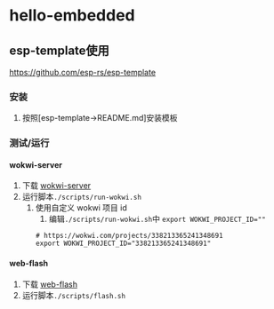 # hello-embedded

## esp-template使用
https://github.com/esp-rs/esp-template
### 安装
1. 按照[esp-template->README.md]安装模板

### 测试/运行

#### wokwi-server
1. 下载 [wokwi-server](https://github.com/MabezDev/wokwi-server)
2. 运行脚本`./scripts/run-wokwi.sh`
   1. 使用自定义 wokwi 项目 id
      1. 编辑`./scripts/run-wokwi.sh`中 `export WOKWI_PROJECT_ID=""`
      ```
      # https://wokwi.com/projects/338213365241348691
      export WOKWI_PROJECT_ID="338213365241348691"
      ```
#### web-flash
1. 下载 [web-flash](https://github.com/bjoernQ/esp-web-flash-server)
2. 运行脚本`./scripts/flash.sh`
